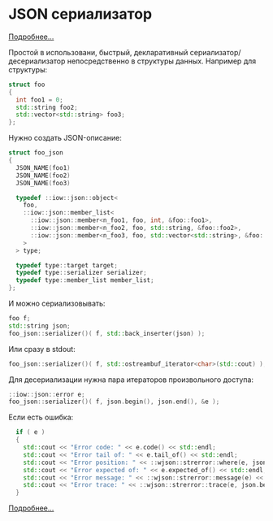 # JSON сериализатор

[Подробнее...](https://github.com/mambaru/wjson/wiki)

Простой в использовани, быстрый, декларативный сериализатор/десериализатор непосредственно в структуры данных. 
Например для структуры:
```cpp
struct foo
{
  int foo1 = 0;
  std::string foo2;
  std::vector<std::string> foo3;
};
```
Нужно создать JSON-описание:
```cpp
struct foo_json
{
  JSON_NAME(foo1)
  JSON_NAME(foo2)
  JSON_NAME(foo3)

  typedef ::iow::json::object<
    foo,
    ::iow::json::member_list<
      ::iow::json::member<n_foo1, foo, int, &foo::foo1>,
      ::iow::json::member<n_foo2, foo, std::string, &foo::foo2>,
      ::iow::json::member<n_foo3, foo, std::vector<std::string>, &foo::foo3, iow::json::vector_of_strings<10> >
    >
  > type;

  typedef type::target target;
  typedef type::serializer serializer;
  typedef type::member_list member_list;
};
```
И можно сериализовывать:
```cpp
foo f;
std::string json;
foo_json::serializer()( f, std::back_inserter(json) );
```
Или сразу в stdout:
```cpp
foo_json::serializer()( f, std::ostreambuf_iterator<char>(std::cout) );
```
Для десериализации нужна пара итераторов произвольного доступа:
```cpp
::iow::json::error e;
foo_json::serializer()( f, json.begin(), json.end(), &e );
```
Если есть ошибка:
```cpp
  if ( e )
  {
    std::cout << "Error code: " << e.code() << std::endl;
    std::cout << "Error tail of: " << e.tail_of() << std::endl;
    std::cout << "Error position: " << ::wjson::strerror::where(e, json.begin(), json.end() ) << std::endl;
    std::cout << "Error expected of: " << e.expected_of() << std::endl;
    std::cout << "Error message: " << ::wjson::strerror::message(e) << std::endl;
    std::cout << "Error trace: " << ::wjson::strerror::trace(e, json.begin(), json.end()) << std::endl;
  }
```

[Подробнее...](https://github.com/mambaru/wjson/wiki)